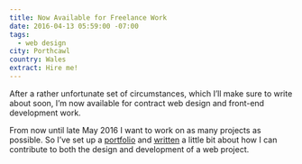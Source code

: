 ```yaml
---
title: Now Available for Freelance Work
date: 2016-04-13 05:59:00 -07:00
tags:
  - web design
city: Porthcawl
country: Wales
extract: Hire me!
---
```


After a rather unfortunate set of circumstances, which I’ll make sure to write about soon, I’m now available for contract web design and front-end development work.

From now until late May 2016 I want to work on as many projects as possible. So I’ve set up a [portfolio](http://robinrendle.com/work) and [written](http://robinrendle.com/work/about) a little bit about how I can contribute to both the design and development of a web project.
